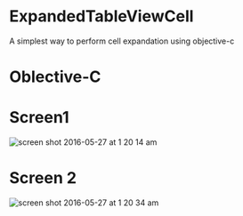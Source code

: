 # ExpandedTableViewCell
A simplest way to perform cell expandation using objective-c

# Oblective-C

# Screen1

![screen shot 2016-05-27 at 1 20 14 am](https://cloud.githubusercontent.com/assets/15784970/15587983/670dc106-23a9-11e6-926f-cd0009208950.png)



# Screen 2


![screen shot 2016-05-27 at 1 20 34 am](https://cloud.githubusercontent.com/assets/15784970/15588020/94df1dfa-23a9-11e6-8177-056871b36eb2.png)



